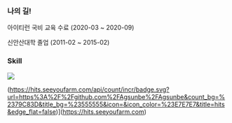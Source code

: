 <h3> 나의 길! </h3>
<p> 아이티런 국비 교육 수료 (2020-03 ~ 2020-09) </p>
<p> 신안산대학 졸업 (2011-02 ~ 2015-02) </p>

<h3> Skill </h3>
<img src="https://camo.githubusercontent.com/1989f87f9d6921a74b4278338b9d690527621b11ef897365b4848ad9ca015780/687474703a2f2f696d672e736869656c64732e696f2f62616467652f2d4a6176612d4638393832303f7374796c653d666c6174266c6f676f3d6a617661266c6f676f436f6c6f723d7768697465" data-canonical-src="http://img.shields.io/badge/-Java-F89820?style=flat&amp;logo=java&amp;logoColor=white" style="max-width:100%;">

<!---
Agsunbe/Agsunbe is a ✨ special ✨ repository because its `README.md` (this file) appears on your GitHub profile.
You can click the Preview link to take a look at your changes.
--->



(https://hits.seeyoufarm.com/api/count/incr/badge.svg?url=https%3A%2F%2Fgithub.com%2FAgsunbe%2FAgsunbe&count_bg=%2379C83D&title_bg=%23555555&icon=&icon_color=%23E7E7E7&title=hits&edge_flat=false)](https://hits.seeyoufarm.com)
